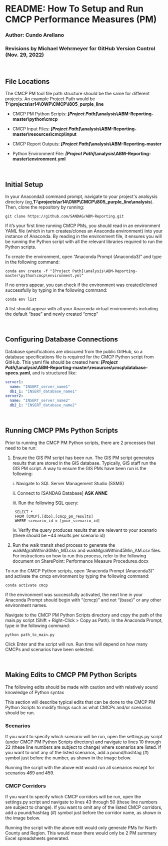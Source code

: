 # README: How To Setup and Run CMCP Performance Measures (PM) 

### Author: Cundo Arellano

### Revisions by Michael Wehrmeyer for GitHub Version Control (Nov. 29, 2022)
<br/>

## File Locations 

The CMCP PM tool file path structure should be the same for different projects. An example Project Path would be **T:\projects\sr14\OWP\CMCP\i805_purple_line** 

* CMCP PM Python Scripts: 
***[Project Path]*\analysis\ABM-Reporting-master\python\cmcp** 

* CMCP Input Files: 
***[Project Path]*\analysis\ABM-Reporting-master\resources\cmcp\input**

* CMCP Report Outputs: 
***[Project Path]*\analysis\ABM-Reporting-master**

* Python Environment File: 
***[Project Path]*\analysis\ABM-Reporting-master\environment.yml** 

<br/>

## Initial Setup 
In your Anaconda3 command prompt, navigate to your project's analsysis directory (eg,**T:\projects\sr14\OWP\CMCP\i805_purple_line\analysis**). Then, clone the repository by running:
```
git clone https://github.com/SANDAG/ABM-Reporting.git
```

If it’s your first time running CMCP PMs, you should read in an environment YAML file (which in turn creates/clones an Anaconda environment) into your instance of Anaconda. By reading in the environment file, it ensures you will be running the Python script with all the relevant libraries required to run the Python scripts.  

To create the environment, open “Anaconda Prompt (Anaconda3)” and type in the following command: 
```
conda env create -f "[Project Path]\analysis\ABM-Reporting-master\python\cmcp\environment.yml" 
```
If no errors appear, you can check if the environment was created/cloned successfully by typing in the following command: 
```
conda env list 
```
A list should appear with all your Anaconda virtual environments including the default “base” and newly created “cmcp” 

<br/>

## Configuring Database Connections
Database specifications are obscured from the public GitHub, so a database specifications file is required for the CMCP Python script from GitHub. This yaml file should be created here: ***[Project Path]*\analysis\ABM-Reporting-master\resources\cmcp\database-specs.yaml**, and is structured like:

```yaml
server1:
  name: "INSERT_server_name1"
  db1_1: "INSERT_database_name1"
server2:
  name: "INSERT_server_name2"
  db2_1: "INSERT_database_name2"
```

<br/>

## Running CMCP PMs Python Scripts 

Prior to running the CMCP PM Python scripts, there are 2 processes that need to be run: 

1. Ensure the GIS PM script has been run. The GIS PM script generates results that are stored in the GIS database. Typically, GIS staff run the GIS PM script. A way to ensure the GIS PMs have been run is the following: 

    i. Navigate to SQL Server Management Studio (SSMS) 

    ii. Connect to [SANDAG Database] **ASK ANNE**

    iii. Run the following SQL query: 
        
        SELECT * 
        FROM [CMCP].[dbo].[cmcp_pm_results] 
        WHERE scenario_id = [your_scenario_id] 
        

    iv. Verify the query produces results that are relevant to your scenario (there should be ~44 results per scenario id) 

2. Run the walk transit shed process to generate the walkMgraWithin30Min_MD.csv and walkMgraWithin45Min_AM.csv files. For instructions on how to run this process, refer to the following document on SharePoint: Performance Measure Procedures.docx 

To run the CMCP Python scripts, open “Anaconda Prompt (Anaconda3)” and activate the cmcp environment by typing the following command: 
```
conda activate cmcp 
```
If the environment was successfully activated, the next line in your Anaconda Prompt should begin with “(cmcp)” and not “(base)” or any other environment names. 

Navigate to the CMCP PM Python Scripts directory and copy the path of the main.py script (Shift + Right-Click > Copy as Path). In the Anaconda Prompt, type in the following command: 
```
python path_to_main.py 
```
Click Enter and the script will run. Run time will depend on how many CMCPs and scenarios have been selected. 

<br/>

## Making Edits to CMCP PM Python Scripts 

The following edits should be made with caution and with relatively sound knowledge of Python syntax 

This section will describe typical edits that can be done to the CMCP PM Python Scripts to modify things such as what CMCPs and/or scenarios should be run. 

### Scenarios 

If you want to specify which scenario will be run, open the settings.py script (under CMCP PM Python Scripts directory) and navigate to lines 10 through 22 (these line numbers are subject to change) where scenarios are listed. If you want to omit any of the listed scenarios, add a pound/hashtag (#) symbol just before the number, as shown in the image below. 

Running the script with the above edit would run all scenarios except for scenarios 469 and 459.  

### CMCP Corridors 

If you want to specify which CMCP corridors will be run, open the settings.py script and navigate to lines 43 through 50 (these line numbers are subject to change). If you want to omit any of the listed CMCP corridors, add a pound/hashtag (#) symbol just before the corridor name, as shown in the image below. 

Running the script with the above edit would only generate PMs for North County and Region. This would mean there would only be 2 PM summary Excel spreadsheets generated. 